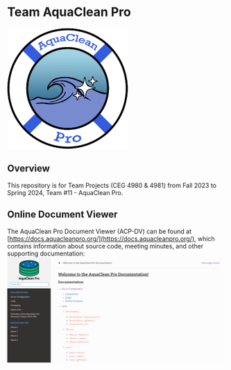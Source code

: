 # Team AquaClean Pro

<img src="Logo_Idea_1.png" alt="Logo" width="280"/>

## Overview
This repository is for Team Projects (CEG 4980 & 4981) from Fall 2023 to Spring 2024, Team #11 - AquaClean Pro. 



## Online Document Viewer
The AquaClean Pro Document Viewer (ACP-DV) can be found at [https://docs.aquacleanpro.org/](https://docs.aquacleanpro.org/), which contains information about source code, meeting minutes, and other supporting documentation:
![Alt text](images/document-viewer.png)
